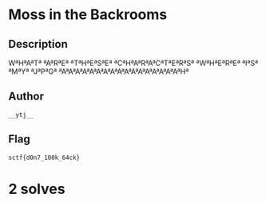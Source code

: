 # Moss in the Backrooms

## Description

WªHªAªTª ªAªRªEª ªTªHªEªSªEª ªCªHªAªRªAªCªTªEªRªSª ªWªHªEªRªEª ªIªSª ªMªYª ªJªPªGª ªAªAªAªAªAªAªAªAªAªAªAªAªAªAªAªAªAªHª

## Author

`__ytj__`

## Flag

`sctf{d0n7_100k_64ck}`

# 2 solves
